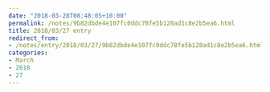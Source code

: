 ```yaml
---
date: "2018-03-28T08:48:05+10:00"
permalink: /notes/9b82dbde4e107fc0ddc78fe5b128ad1c8e2b5ea6.html
title: 2018/03/27 entry
redirect_from:
- /notes/entry/2018/03/27/9b82dbde4e107fc0ddc78fe5b128ad1c8e2b5ea6.html
categories:
- March
- 2018
- 27
---
```

